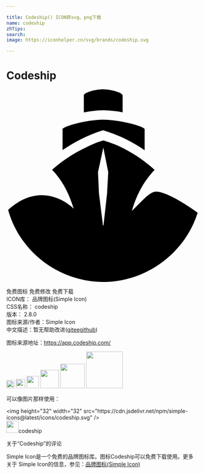 ```yaml
---

title: Codeship() ICON转svg、png下载
name: codeship
zhTips: 
search: 
image: https://iconhelper.cn/svg/brands/codeship.svg

---
```


# Codeship  <small style="font-size: 60%;font-weight: 100"></small>

<div id="svg" class="svg-wrap">
<svg role="img" viewBox="0 0 24 24" xmlns="http://www.w3.org/2000/svg"><title>Codeship icon</title><path d="M12.053 0c-.972 0-2.398.405-2.398.762v2.117a13.032 13.032 0 0 1 2.42-.272 14.387 14.387 0 0 1 2.423.26V.773c0-.367-1.475-.774-2.445-.774zm.022 3.787c-2.042 0-5.068.837-5.068 1.193v2.595a18.793 18.793 0 0 1 5.02-2.473c.012-.013 2.803.749 5.212 2.495l.003.003V4.98c0-.37-3.126-1.193-5.167-1.193zM12.1 6.37c-.763.197-1.514.555-2.214.887a17.585 17.585 0 0 0-4.19 2.767c1.352 1.378 2.161 3.11 2.654 4.72l.037.113.04.037-.052-.037c-.013-.013-1.623-1.661-3.972-1.661-1.242 0-2.68.456-4.193 1.833.147.516.32 1.006.528 1.498v.016l.025.047c2.004 4.575 6.7 7.553 11.693 7.406 4.895-.147 9.348-3.311 11.13-7.859.098-.246.184-.506.272-.752-1.686-1.254-4.332-2.814-5.351-2.617v-.003c-.776.149-1.686 1.266-2.854 2.385.468-1.66 1.307-3.515 2.832-5.114a15.58 15.58 0 0 0-1.243-1.021v-.012C15.717 7.87 13.944 6.899 12.1 6.369zm-.01.897l.612 3.05-.147 2.67-.443 3.959v.018l-.05-.006c-.006-.001-.015-.008-.022-.01v-.027l-.493-3.947-.122-2.654zm.9 9.825l.021.004a7.135 7.135 0 0 1-.143.056c.04-.023.08-.036.121-.06z"/></svg>
</div>
<detail full-name='codeship'></detail>

<div class="detail-page">
<p>
<span><span class="badge-success badge">免费图标</span> <span class="badge-success badge">免费修改</span>  <span class="badge-success badge">免费下载</span> </span>
<br/>
<span>
ICON库：
<span class="badge-secondary badge">品牌图标(Simple Icon)</span> 
</span>
<br/>
<span>
CSS名称：
<span class="badge-secondary badge">codeship</span> 
</span>

<br/>
<span>
版本：
<span class="badge-secondary badge">2.8.0</span> 
</span>
<br/>
<span>图标来源/作者：<span class="badge-light badge">Simple Icon</span></span> 
<br/>
<span class="zh-detail">中文描述：暂无<span class="help-link"><span>帮助改进</span>(<a href="https://gitee.com/liuwave/icon-helper/edit/master/json/brands/codeship.json" target="_blank" rel="noopener noreferrer">gitee</a><a href="https://github.com/liuwave/icon-helper/edit/master/json/brands/codeship.json" target="_blank" rel="noopener noreferrer">github</a></span>)</span><br/>
</p>
</div><div class="description description alert alert-light"><p>图标来源地址：<a href="https://app.codeship.com/" target="_blank" rel="noopener noreferrer">https://app.codeship.com/</a></p></div>
<div class="alert alert-dark">
<img height="21" width="21" src="https://cdn.jsdelivr.net/npm/simple-icons@latest/icons/codeship.svg" />
<img height="24" width="24" src="https://cdn.jsdelivr.net/npm/simple-icons@latest/icons/codeship.svg" />
<img height="32" width="32" src="https://cdn.jsdelivr.net/npm/simple-icons@latest/icons/codeship.svg" />
<img height="48" width="48" src="https://cdn.jsdelivr.net/npm/simple-icons@latest/icons/codeship.svg" />
<img height="64" width="64" src="https://cdn.jsdelivr.net/npm/simple-icons@latest/icons/codeship.svg" />
<img height="96" width="96" src="https://cdn.jsdelivr.net/npm/simple-icons@latest/icons/codeship.svg" />

</div>
<div>
  <p>可以像图片那样使用：    
  </p>
  <div class="alert alert-primary" style="font-size: 14px">
    &lt;img height="32" width="32" src="https://cdn.jsdelivr.net/npm/simple-icons@latest/icons/codeship.svg" /&gt;
    <copy-btn content='<img height="32" width="32" src="https://cdn.jsdelivr.net/npm/simple-icons@latest/icons/codeship.svg" />'></copy-btn>
  </div>
  <div class="alert alert-secondary">
    <img height="32" width="32" src="https://cdn.jsdelivr.net/npm/simple-icons@latest/icons/codeship.svg" />codeship
    <copy-btn content="codeship" btn-title="复制图标名称"></copy-btn>
  </div>
</div>

<Vssue title="关于“Codeship”的评论" >关于“Codeship”的评论</Vssue>


<div><p>Simple Icon是一个免费的品牌图标库。图标Codeship可以免费下载使用。更多关于  Simple Icon的信息，参见：<a target="_blank" href="https://iconhelper.cn/brands.html">品牌图标(Simple Icon)</a>
</p></div>
